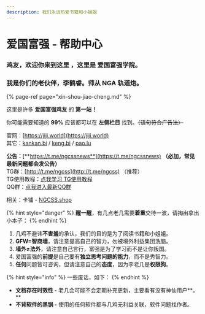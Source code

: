 ```yaml
---
description: 我们永远热爱书籍和小姐姐
---
```


# 爱国富强 - 帮助中心

### **鸡友**，欢迎你来到这里 ，这里是 爱国富强学院。

### 我是你们的老伙伴，李鹤睿。师从 NGA 轨道炮。

{% page-ref page="xin-shou-jiao-cheng.md" %}

这里是许多 **爱国富强鸡友** 的 **第一站！**

你可能需要知道的 **99%** 应该都可以在 **左侧栏目** 找到。~~（语句符合广告法）~~

官网：[https://jiji.world](https://jiji.world)  
其它：[kankan.bi](http://kankan.bi) / [keng.bi](http://keng.bi) / [pao.lu](http://pao.lu)

**公告：**[**https://t.me/ngcssnews**](https://t.me/ngcssnews) **（必加，常见最新问题都会发公告）**  
TG群：[http://t.me/ngcss](http://t.me/ngcss) （推荐）  
TG使用教程：[点我学习 TG使用教程](https://www.lisuanlaoji.help/cjwt/li-lao-ji-yu-jian-de-meng-huan-wen-ti-jin-ji#telegram-shi-shen-me-wei-shen-me-shi-yong-telegram-ru-he-shi-yong-telegram)  
QQ群：[点我进入最新QQ群](https://qqgroup.ngcss.wang)

相关：卡铺 - [NGCSS.shop](https://ngcss.shop)

{% hint style="danger" %}
**醒一醒**，有几点老几需要**着重**交待一波，请~~掏出~~拿出小本子：
{% endhint %}

1. 几鸡不避讳**不害羞**的承认，我们的目的是为了阅读书籍和小姐姐。
2. **GFW=智商墙**，请注意提高自己的智力，勿被境外利益集团洗脑。
3. **墙外≠法外**，请注意自己言行，富强是为了学习而不是让你叛国。
4. 爱国富强的**前提**是自己要有**独立思考问题的能力**，而不是秀智力。
5. **任何**问题皆可咨询，但请注意自己的**态度**，因为李老几是**权限狗**。

{% hint style="info" %}
一些废话，如下：
{% endhint %}

* **文档存在时效性 -** 老几会可能不会定期补充更新，主要看有没有神仙用户**。**
* **不背软件的黑锅 -** 使用的任何软件都与几鸡无利益关联，软件问题找作者。

